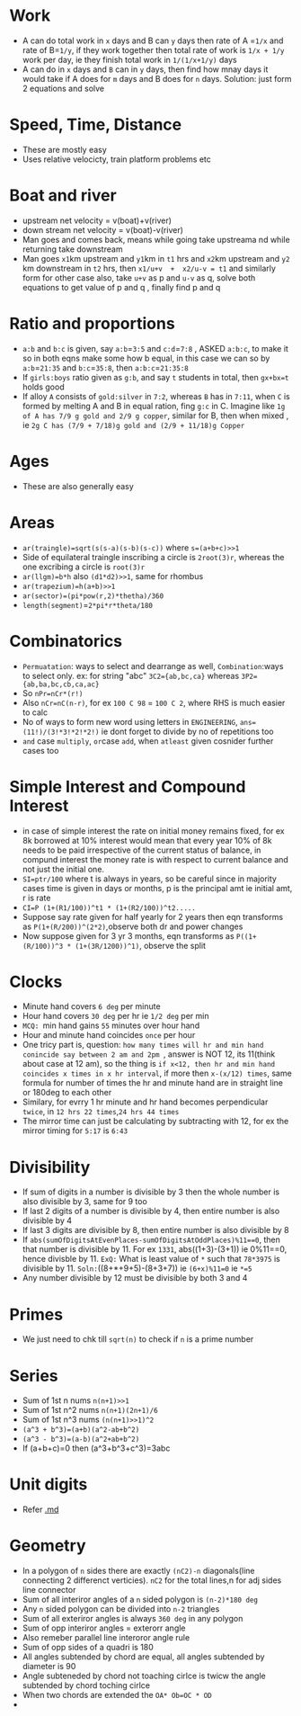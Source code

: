 # Work 
- A can do total work in `x` days and B can `y` days then rate of A =`1/x` and rate of B=`1/y`, if they work together then total rate of work is `1/x + 1/y` work per day, ie they finish total work in `1/(1/x+1/y)` days
- A can do in `x` days and `B` can in `y` days, then find how mnay days it would take if A does for `m` days and B does for `n` days. Solution: just form 2 equations and solve
# Speed, Time, Distance
- These are mostly easy
- Uses relative velocicty, train platform problems etc
# Boat and river
- upstream net velocity = v(boat)+v(river)
- down stream net velocity = v(boat)-v(river)
- Man goes and comes back, means while going take upstreama nd while returning take downstream
- Man goes `x1`km upstream and `y1`km in `t1` hrs and `x2`km upstream and `y2` km downstream in `t2` hrs, then `x1/u+v  +  x2/u-v = t1` and similarly form for other case also, take `u+v` as p and `u-v` as q, solve both equations to get value of p and q , finally find p and q
# Ratio and proportions
- `a:b` and `b:c` is given, say `a:b`=`3:5` and `c:d`=`7:8` , ASKED `a:b:c`, to make it so in both eqns make some how b equal, in this case we can so by `a:b`=`21:35` and `b:c`=`35:8`, then `a:b:c`=`21:35:8`
- If `girls:boys` ratio given as `g:b`, and say `t` students in total, then `gx+bx=t` holds good
- If alloy `A` consists of `gold:silver` in `7:2`, whereas `B` has in `7:11`, when `C` is formed by melting A and B in equal ration, fing `g:c` in C. Imagine like `1g of A has 7/9 g gold and 2/9 g copper`, similar for B, then when mixed , ie `2g C has (7/9 + 7/18)g gold and (2/9 + 11/18)g Copper`
# Ages 
- These are also generally easy
# Areas
- `ar(traingle)=sqrt(s(s-a)(s-b)(s-c))` where `s=(a+b+c)>>1`
- Side of equilateral traingle inscribing a circle is `2root(3)r`, whereas the one excribing a circle is `root(3)r`
-  `ar(llgm)=b*h` also `(d1*d2)>>1`, same for rhombus
- `ar(trapezium)=h(a+b)>>1`
- `ar(sector)=(pi*pow(r,2)*thetha)/360`
- `length(segment)`=`2*pi*r*theta/180`
# Combinatorics
- `Permuatation`: ways to select and dearrange as well, `Combination`:ways to select only. ex: for string "abc" `3C2={ab,bc,ca}` whereas `3P2={ab,ba,bc,cb,ca,ac}`
- So `nPr=nCr*(r!)`
- Also `nCr=nC(n-r)`, for ex `100 C 98` = `100 C 2`, where RHS is much easier to calc
- No of ways to form new word using letters in `ENGINEERING`, `ans=(11!)/(3!*3!*2!*2!)` ie dont forget to divide by no of repetitions too
- `and` case `multiply`, `or`case `add`, when `atleast` given cosnider further cases too
# Simple Interest and Compound  Interest
- in case of simple interest the rate on initial money remains fixed, for ex 8k borrowed at 10% interest would mean that every year 10% of 8k needs to be paid irrespective of the current status of balance, in compund interest the money rate is with respect to current balance and not just the initial one.
- `SI=ptr/100` where t is always in years, so be careful since in majority cases time is given in days or months, p is the principal amt ie initial amt, r is rate
- `CI=P (1+(R1/100))^t1 * (1+(R2/100))^t2.....`
- Suppose say rate given for half yearly for 2 years then eqn transforms as `P(1+(R/200))^(2*2)`,observe both dr and power changes
- Now suppose given for 3 yr 3 months, eqn transforms as `P((1+(R/100))^3 * (1+(3R/1200))^1)`,  observe the split


# Clocks
- Minute hand covers `6 deg` per minute
- Hour hand covers `30 deg` per hr ie `1/2 deg` per min
- `MCQ: `min hand gains `55` minutes over hour hand
- Hour and minute hand coincides `once` per hour
- One tricy part is, question: `how many times will hr and min hand conincide say between 2 am and 2pm `, answer is NOT 12, its 11(think about case at 12 am), so the thing is `if x<12, then hr and min hand coincides x times in x hr interval`, if more then `x-(x/12) times`, same formula for number of times the hr and minute hand are in straight line or 180deg to each other
- Similary, for evrry 1 hr minute and hr hand becomes perpendicular `twice`, in `12 hrs 22 times`,`24 hrs 44 times`
- The mirror time can just be calculating by subtracting with 12, for ex the mirror timing for `5:17` is `6:43`

# Divisibility
- If sum of digits in a number is divisible by 3 then the whole number is also divisible by 3, same for 9 too
- If last 2 digits of a number is divisible by 4, then entire number is also divisible by 4
- If last 3 digits are divisible by 8, then entire number is also divisible by 8
- If `abs(sumOfDigitsAtEvenPlaces-sumOfDigitsAtOddPlaces)%11==0`, then that number is divisible by 11. For ex `1331`, abs((1+3)-(3+1)) ie 0%11==0, hence divisble by 11. `ExQ:` What is least value of `*` such that `78*3975` is divisible by 11. `Soln:`((8+*+9+5)-(8+3+7)) ie `(6+x)%11=0` ie `*=5`
- Any number divisible by 12 must be divisible by both 3 and 4

# Primes
- We just need to chk till `sqrt(n)` to check if `n` is a prime number

# Series
- Sum of 1st n nums `n(n+1)>>1`
- Sum of 1st n^2 nums `n(n+1)(2n+1)/6`
- Sum of 1st n^3 nums `(n(n+1)>>1)^2`
- `(a^3 + b^3)=(a+b)(a^2-ab+b^2)`
- `(a^3 - b^3)=(a-b)(a^2+ab+b^2)`
- If (a+b+c)=0 then (a^3+b^3+c^3)=3abc
 # Unit digits
 - Refer [.md](../algos/_0_Math/_04_UnitDigitOfK.md)

# Geometry
- In a polygon of `n` sides there are exactly `(nC2)-n` diagonals(line connecting 2 differenct verticies). `nC2` for the total lines,n for adj sides line connector
- Sum of all interiror angles of a `n` sided polygon is `(n-2)*180 deg`
- Any `n` sided polygon can be divided into `n-2` triangles
-  Sum of all exteriror angles is always `360 deg` in any polygon
- Sum of opp interiror angles = exterorr angle
- Also remeber parallel line interoror angle rule
- Sum of opp sides of a quadri is 180
- All angles subtended by chord are equal, all angles subtended by diameter is 90
- Angle subteneded by chord not toaching cirlce is twicw the angle subtended by chord toching cirlce
- When two chords are extended the `OA* Ob=OC * OD`
- 

